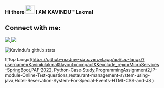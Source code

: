 ### Hi there <img src="https://media.giphy.com/media/hvRJCLFzcasrR4ia7z/giphy.gif" width="28"> I AM KAVINDU™ Lakmal 

## Connect with me:

<a href="https://www.linkedin.com/in/kavindu-lakmal-wickramasinghe/">
   <img src="https://img.shields.io/badge/linkedin-%230077B5.svg?&style=for-the-badge&logo=linkedin&logoColor=white" />
</a>

<a href="mailto:avakavindu@gmail.com">
   <img src="https://img.shields.io/badge/gmail-D14836?style=for-the-badge&logo=hotmail&logoColor=Blue" />
</a>

![Kavindu's github stats](https://github-readme-stats.vercel.app/api?username=Kavindulakmal&count_private=true&show_icons=true&theme=synthwave&hide=contribs)

![Top Langs](https://github-readme-stats.vercel.app/api/top-langs/?username=Kavindulakmal&layout=compact&&exclude_repo=MicroServices-SpringBoot,PAF-2022,
Python-Case-Study,ProgrammingAssignment2,IP-module-Online-Test-questions,restaurant-management-system-using-java,Hotel-Reservation-System-For-Special-Events-HTML-CSS-and-JS )



